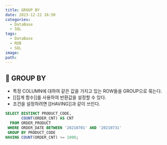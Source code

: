 ```yaml
---
title: GROUP BY
date: 2023-12-22 16:50
categories:
  - DataBase
  - SQL
tags:
  - DataBase
  - RDB
  - SQL
image: 
path:
---
```


## 🌈 GROUP BY
+ 특정 COLUMN에 대하여 같은 값을 가지고 있는 ROW들을 GROUP으로 묶는다.
+ [[집계 함수]]를 사용하여 반환값을 설정할 수 있다.
+ 조건을 설정하려면 [[HAVING]]과 같이 쓰인다.

```sql
SELECT DISTINCT PRODUCT_CODE,
       COUNT(ORDER_CNT) AS CNT
  FROM ORDER_PRODUCT
 WHERE ORDER_DATE BETWEEN '20210701' AND '20210731'
 GROUP BY PRODUCT_CODE
HAVING COUNT(ORDER_CNT) >= 1000;
```